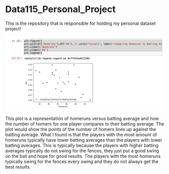# Data115_Personal_Project
This is the repository that is responsible for holding my personal dataset project!

![Figure](https://raw.githubusercontent.com/ROliveira13/Data115_Personal_Project/master/Screen%20Shot%202020-11-10%20at%208.46.23%20PM.png)

This plot is a representation of homeruns versus batting average and how the number of homers for one player compares to their batting average. The plot would show the points of the number of homers lines up against the batting average. What I found is that the players with the most amount of homeruns typically have lower batting averages than the players with lower batting averages. This is typically because the players with higher batting averages typically do not swing for the fences, they just put a good swing on the ball and hope for good results. The players with the most homeruns typically swing for the fences every swing and they do not always get the best results.
